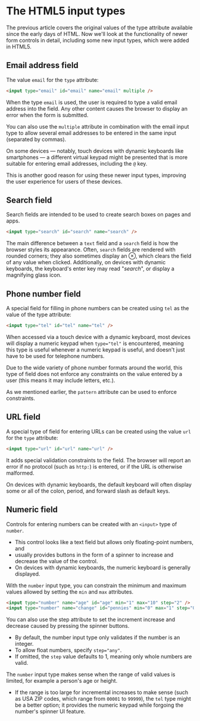 # The HTML5 input types

The previous article covers the original values of the type attribute available since the early days of HTML. Now we'll look at the functionality of newer form controls in detail, including some new input types, which were added in HTML5.

## Email address field

The value `email` for the `type` attribute:

```html
<input type="email" id="email" name="email" multiple />
```

When the type `email` is used, the user is required to type a valid email address into the field. Any other content causes the browser to display an error when the form is submitted.

You can also use the `multiple` attribute in combination with the email input type to allow several email addresses to be entered in the same input (separated by commas).

On some devices — notably, touch devices with dynamic keyboards like smartphones — a different virtual keypad might be presented that is more suitable for entering email addresses, including the `@` key.

This is another good reason for using these newer input types, improving the user experience for users of these devices.

## Search field

Search fields are intended to be used to create search boxes on pages and apps.

```html
<input type="search" id="search" name="search" />
```

The main difference between a `text` field and a `search` field is how the browser styles its appearance. Often, `search` fields are rendered with rounded corners; they also sometimes display an ⊗, which clears the field of any value when clicked. Additionally, on devices with dynamic keyboards, the keyboard's enter key may read "*search*", or display a magnifying glass icon.

## Phone number field

A special field for filling in phone numbers can be created using `tel` as the value of the type attribute:

```html
<input type="tel" id="tel" name="tel" />
```

When accessed via a touch device with a dynamic keyboard, most devices will display a numeric keypad when `type="tel"` is encountered, meaning this type is useful whenever a numeric keypad is useful, and doesn't just have to be used for telephone numbers.

Due to the wide variety of phone number formats around the world, this type of field does not enforce any constraints on the value entered by a user (this means it may include letters, etc.).

As we mentioned earlier, the `pattern` attribute can be used to enforce constraints.

## URL field

A special type of field for entering URLs can be created using the value `url` for the `type` attribute:

```html
<input type="url" id="url" name="url" />
```

It adds special validation constraints to the field. The browser will report an error if no protocol (such as `http:`) is entered, or if the URL is otherwise malformed.

On devices with dynamic keyboards, the default keyboard will often display some or all of the colon, period, and forward slash as default keys.

## Numeric field

Controls for entering numbers can be created with an `<input>` type of `number`.

- This control looks like a text field but allows only floating-point numbers, and
- usually provides buttons in the form of a spinner to increase and decrease the value of the control.
- On devices with dynamic keyboards, the numeric keyboard is generally displayed.

With the `number` input type, you can constrain the minimum and maximum values allowed by setting the `min` and `max` attributes.

```html
<input type="number" name="age" id="age" min="1" max="10" step="2" />
<input type="number" name="change" id="pennies" min="0" max="1" step="0.01" />
```

You can also use the step attribute to set the increment increase and decrease caused by pressing the spinner buttons.

- By default, the number input type only validates if the number is an integer.
- To allow float numbers, specify `step="any"`.
- If omitted, the `step` value defaults to 1, meaning only whole numbers are valid.

The `number` input type makes sense when the range of valid values is limited, for example a person's age or height.

- If the range is too large for incremental increases to make sense (such as USA ZIP codes, which range from `00001` to `99999`), the `tel` type might be a better option; it provides the numeric keypad while forgoing the number's spinner UI feature.
